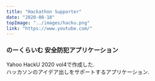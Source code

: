 ```yaml
---
title: "Hackathon Supporter"
date: "2020-08-18"
topImage: "../images/hacku.png"
link: "https://www.youtube.com/"
---
```


### のーくらいむ 安全防犯アプリケーション

Yahoo HackU 2020 vol4で作成した.<br>
ハッカソンのアイデア出しをサポートするアプリケーション.